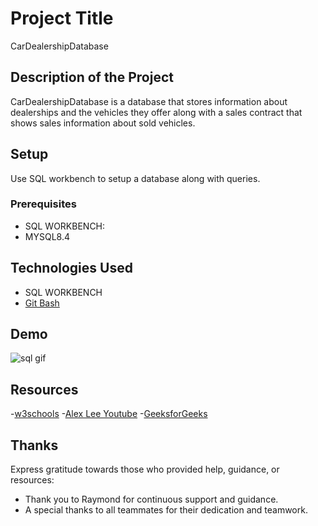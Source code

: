 # Project Title
CarDealershipDatabase
## Description of the Project

CarDealershipDatabase is a database that stores information about dealerships and the vehicles they offer 
along with a sales contract that shows sales information about sold vehicles.


## Setup

Use SQL workbench to setup a database along with queries.

### Prerequisites

- SQL WORKBENCH: 
- MYSQL8.4



## Technologies Used

- SQL WORKBENCH
- [Git Bash ](https://git-scm.com/downloads)


## Demo

![sql gif](https://github.com/singhun1t/CarDealershipDatabase/assets/16910183/99d3bf13-4fb5-4f87-b9e2-9cd4423fde40)



## Resources

-[w3schools](https://www.w3schools.com/java/java_intro.asp)
-[Alex Lee Youtube](https://www.youtube.com/@alexlorenlee)
-[GeeksforGeeks](https://www.geeksforgeeks.org/arrays-in-java/?ref=shm)



## Thanks

Express gratitude towards those who provided help, guidance, or resources:

- Thank you to Raymond for continuous support and guidance.
- A special thanks to all teammates for their dedication and teamwork.
